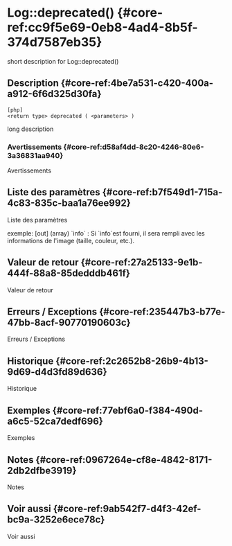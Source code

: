 # Log::deprecated() {#core-ref:cc9f5e69-0eb8-4ad4-8b5f-374d7587eb35}

<div class="short-description">
<span class="fixme template">short description for Log::deprecated()</span>
</div>
<!--
<div class="applicability">
Obsolète depuis #.#.#
</div>
-->

## Description {#core-ref:4be7a531-c420-400a-a912-6f6d325d30fa}

    [php]
    <return type> deprecated ( <parameters> )

<span class="fixme template">long description</span>

### Avertissements {#core-ref:d58af4dd-8c20-4246-80e6-3a36831aa940}

<span class="fixme template">Avertissements</span>

## Liste des paramètres {#core-ref:b7f549d1-715a-4c83-835c-baa1a76ee992}

<span class="fixme template">Liste des paramètres</span>

<div class="fixme template">
exemple:  
[out] (array) `info`
:   Si `info`est fourni, il sera rempli avec les informations de l'image (taille, couleur, etc.).
</div>

## Valeur de retour {#core-ref:27a25133-9e1b-444f-88a8-85dedddb461f}

<span class="fixme template">Valeur de retour</span>

## Erreurs / Exceptions {#core-ref:235447b3-b77e-47bb-8acf-90770190603c}

<span class="fixme template">Erreurs / Exceptions</span>

## Historique {#core-ref:2c2652b8-26b9-4b13-9d69-d4d3fd89d636}

<span class="fixme template">Historique</span>

## Exemples {#core-ref:77ebf6a0-f384-490d-a6c5-52ca7dedf696}

<span class="fixme template">Exemples</span>

## Notes {#core-ref:0967264e-cf8e-4842-8171-2db2dfbe3919}

<span class="fixme template">Notes</span>

## Voir aussi {#core-ref:9ab542f7-d4f3-42ef-bc9a-3252e6ece78c}

<span class="fixme template">Voir aussi</span>
